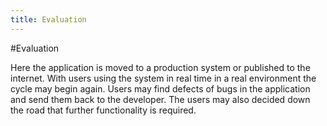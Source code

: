 ```yaml
---
title: Evaluation
---
```


#Evaluation

Here the application is moved to a production system or published to the internet. With users using the system in real time in a real environment the cycle may begin again. Users may find defects of bugs in the application and send them back to the developer. The users may also decided down the road that further functionality is required.
